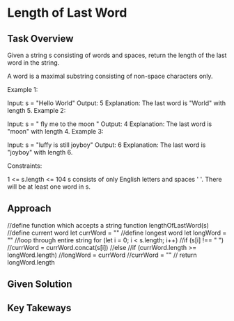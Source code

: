 # Length of Last Word

## Task Overview

Given a string s consisting of words and spaces, return the length of the last word in the string.

A word is a maximal substring consisting of non-space characters only.

 

Example 1:

Input: s = "Hello World"
Output: 5
Explanation: The last word is "World" with length 5.
Example 2:

Input: s = "   fly me   to   the moon  "
Output: 4
Explanation: The last word is "moon" with length 4.
Example 3:

Input: s = "luffy is still joyboy"
Output: 6
Explanation: The last word is "joyboy" with length 6.
 

Constraints:

1 <= s.length <= 104
s consists of only English letters and spaces ' '.
There will be at least one word in s.

## Approach
//define function which accepts a string function lengthOfLastWord(s)
//define current word let currWord = ""
//define longest word let longWord = ""
//loop through entire string for (let i = 0; i < s.length; i++)
    //if (s[i] !== " ")
        //currWord = currWord.concat(s[i])
    //else
        //if (currWord.length >= longWord.length)
            //longWord = currWord
        //currWord = ""
// return longWord.length

## Given Solution

## Key Takeways



